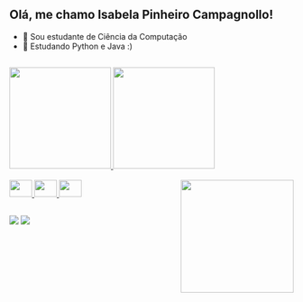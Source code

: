 ## Olá, me chamo Isabela Pinheiro Campagnollo!

- 🔭 Sou estudante de Ciência da Computação
- 🌱 Estudando Python e Java :)

##

  <div>
  <a href="https://github.com/icampagnollo">
  <img height="180em" src="https://github-readme-stats.vercel.app/api?username=icampagnollo&show_icons=true&theme=jolly&include_all_commits=true&count_private=true"/>
  <img height="180em" src="https://github-readme-stats.vercel.app/api/top-langs/?username=icampagnollo&layout=compact&langs_count=16&theme=jolly"/>
</div>

<div style="display: inline_block"><br>
  <img src="https://cdn.jsdelivr.net/gh/devicons/devicon@latest/icons/python/python-original.svg" height="30" width="40"/>
  <img src="https://cdn.jsdelivr.net/gh/devicons/devicon@latest/icons/mysql/mysql-original.svg" height="30" width="40"/>
  <img src="https://cdn.jsdelivr.net/gh/devicons/devicon@latest/icons/java/java-original.svg" height ="30" width = "40"/>
  <img align="right" src="https://i.pinimg.com/originals/19/80/6e/19806e91932e6054965fc83b85241270.gif" height="200" width="200">
</div>

##

<div> 
  <a href="https://www.linkedin.com/in/isabela-campagnollo-878537278" target="_blank"><img src="https://img.shields.io/badge/-LinkedIn-%230077B5?style=for-the-badge&logo=linkedin&logoColor=white" target="_blank"></a> 
 <a href="https://www.instagram.com/isacampagnollo/" target="_blank"><img src="https://img.shields.io/badge/-Instagram-%23E4405F?style=for-the-badge&logo=instagram&logoColor=white" target="_blank"></a>
</div>

